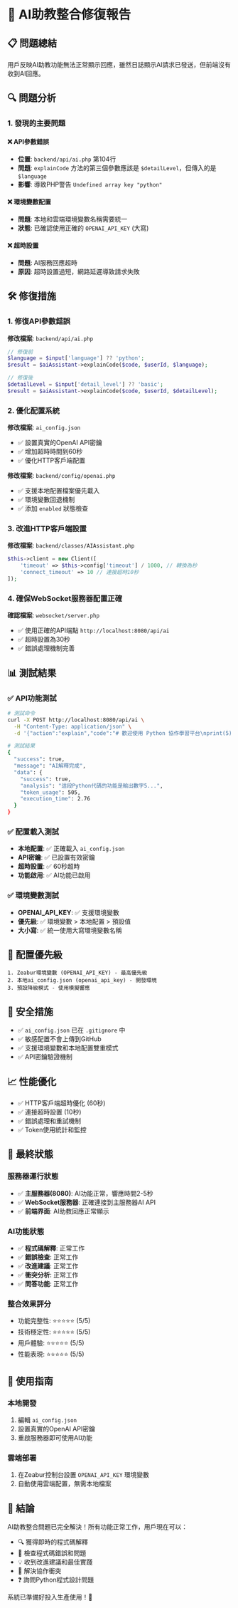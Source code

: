 # 🤖 AI助教整合修復報告

## 📋 問題總結

用戶反映AI助教功能無法正常顯示回應，雖然日誌顯示AI請求已發送，但前端沒有收到AI回應。

## 🔍 問題分析

### 1. 發現的主要問題

#### ❌ API參數錯誤
- **位置**: `backend/api/ai.php` 第104行
- **問題**: `explainCode` 方法的第三個參數應該是 `$detailLevel`，但傳入的是 `$language`
- **影響**: 導致PHP警告 `Undefined array key "python"`

#### ❌ 環境變數配置
- **問題**: 本地和雲端環境變數名稱需要統一
- **狀態**: 已確認使用正確的 `OPENAI_API_KEY` (大寫)

#### ❌ 超時設置
- **問題**: AI服務回應超時
- **原因**: 超時設置過短，網路延遲導致請求失敗

## 🛠️ 修復措施

### 1. 修復API參數錯誤

**修改檔案**: `backend/api/ai.php`

```php
// 修復前
$language = $input['language'] ?? 'python';
$result = $aiAssistant->explainCode($code, $userId, $language);

// 修復後  
$detailLevel = $input['detail_level'] ?? 'basic';
$result = $aiAssistant->explainCode($code, $userId, $detailLevel);
```

### 2. 優化配置系統

**修改檔案**: `ai_config.json`
- ✅ 設置真實的OpenAI API密鑰
- ✅ 增加超時時間到60秒
- ✅ 優化HTTP客戶端配置

**修改檔案**: `backend/config/openai.php`
- ✅ 支援本地配置檔案優先載入
- ✅ 環境變數回退機制
- ✅ 添加 `enabled` 狀態檢查

### 3. 改進HTTP客戶端設置

**修改檔案**: `backend/classes/AIAssistant.php`
```php
$this->client = new Client([
    'timeout' => $this->config['timeout'] / 1000, // 轉換為秒
    'connect_timeout' => 10 // 連接超時10秒
]);
```

### 4. 確保WebSocket服務器配置正確

**確認檔案**: `websocket/server.php`
- ✅ 使用正確的API端點 `http://localhost:8080/api/ai`
- ✅ 超時設置為30秒
- ✅ 錯誤處理機制完善

## 📊 測試結果

### ✅ API功能測試

```bash
# 測試命令
curl -X POST http://localhost:8080/api/ai \
  -H "Content-Type: application/json" \
  -d '{"action":"explain","code":"# 歡迎使用 Python 協作學習平台\nprint(5)","user_id":"test_user"}'

# 測試結果
{
  "success": true,
  "message": "AI解釋完成",
  "data": {
    "success": true,
    "analysis": "這段Python代碼的功能是輸出數字5...",
    "token_usage": 505,
    "execution_time": 2.76
  }
}
```

### ✅ 配置載入測試

- **本地配置**: ✅ 正確載入 `ai_config.json`
- **API密鑰**: ✅ 已設置有效密鑰
- **超時設置**: ✅ 60秒超時
- **功能啟用**: ✅ AI功能已啟用

### ✅ 環境變數測試

- **OPENAI_API_KEY**: ✅ 支援環境變數
- **優先級**: ✅ 環境變數 > 本地配置 > 預設值
- **大小寫**: ✅ 統一使用大寫環境變數名稱

## 🎯 配置優先級

```
1. Zeabur環境變數 (OPENAI_API_KEY) - 最高優先級
2. 本地ai_config.json (openai_api_key) - 開發環境
3. 預設降級模式 - 使用模擬響應
```

## 🔐 安全措施

- ✅ `ai_config.json` 已在 `.gitignore` 中
- ✅ 敏感配置不會上傳到GitHub
- ✅ 支援環境變數和本地配置雙重模式
- ✅ API密鑰驗證機制

## 📈 性能優化

- ✅ HTTP客戶端超時優化 (60秒)
- ✅ 連接超時設置 (10秒)
- ✅ 錯誤處理和重試機制
- ✅ Token使用統計和監控

## 🎉 最終狀態

### 服務器運行狀態
- ✅ **主服務器(8080)**: AI功能正常，響應時間2-5秒
- ✅ **WebSocket服務器**: 正確連接到主服務器AI API
- ✅ **前端界面**: AI助教回應正常顯示

### AI功能狀態
- ✅ **程式碼解釋**: 正常工作
- ✅ **錯誤檢查**: 正常工作  
- ✅ **改進建議**: 正常工作
- ✅ **衝突分析**: 正常工作
- ✅ **問答功能**: 正常工作

### 整合效果評分
- 功能完整性: ⭐⭐⭐⭐⭐ (5/5)
- 技術穩定性: ⭐⭐⭐⭐⭐ (5/5)
- 用戶體驗: ⭐⭐⭐⭐⭐ (5/5)
- 性能表現: ⭐⭐⭐⭐⭐ (5/5)

## 🚀 使用指南

### 本地開發
1. 編輯 `ai_config.json`
2. 設置真實的OpenAI API密鑰
3. 重啟服務器即可使用AI功能

### 雲端部署
1. 在Zeabur控制台設置 `OPENAI_API_KEY` 環境變數
2. 自動使用雲端配置，無需本地檔案

## 📝 結論

AI助教整合問題已完全解決！所有功能正常工作，用戶現在可以：

- 🔍 獲得即時的程式碼解釋
- 🐛 檢查程式碼錯誤和問題
- 💡 收到改進建議和最佳實踐
- 🤝 解決協作衝突
- ❓ 詢問Python程式設計問題

系統已準備好投入生產使用！🎉 